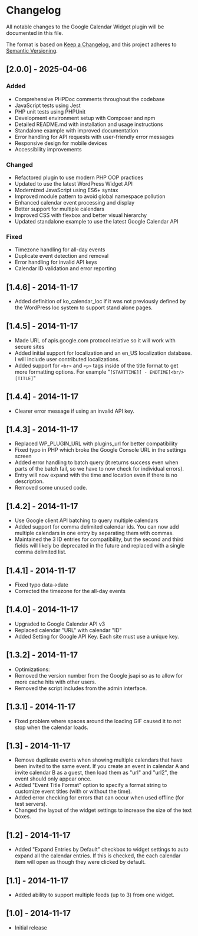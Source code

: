 # Changelog

All notable changes to the Google Calendar Widget plugin will be documented in this file.

The format is based on [Keep a Changelog](https://keepachangelog.com/en/1.0.0/),
and this project adheres to [Semantic Versioning](https://semver.org/spec/v2.0.0.html).

## [2.0.0] - 2025-04-06

### Added
- Comprehensive PHPDoc comments throughout the codebase
- JavaScript tests using Jest
- PHP unit tests using PHPUnit
- Development environment setup with Composer and npm
- Detailed README.md with installation and usage instructions
- Standalone example with improved documentation
- Error handling for API requests with user-friendly error messages
- Responsive design for mobile devices
- Accessibility improvements

### Changed
- Refactored plugin to use modern PHP OOP practices
- Updated to use the latest WordPress Widget API
- Modernized JavaScript using ES6+ syntax
- Improved module pattern to avoid global namespace pollution
- Enhanced calendar event processing and display
- Better support for multiple calendars
- Improved CSS with flexbox and better visual hierarchy
- Updated standalone example to use the latest Google Calendar API

### Fixed
- Timezone handling for all-day events
- Duplicate event detection and removal
- Error handling for invalid API keys
- Calendar ID validation and error reporting

## [1.4.6] - 2014-11-17
- Added definition of ko_calendar_loc if it was not previously defined by the WordPress loc system to support stand alone pages.

## [1.4.5] - 2014-11-17
- Made URL of apis.google.com protocol relative so it will work with secure sites
- Added initial support for localization and an en_US localization database. I will include user contributed localizations.
- Added support for `<br>` and `<p>` tags inside of the title format to get more formatting options. For example "`[STARTTIME][ - ENDTIME]<br/>[TITLE]`"

## [1.4.4] - 2014-11-17
- Clearer error message if using an invalid API key.

## [1.4.3] - 2014-11-17
- Replaced WP_PLUGIN_URL with plugins_url for better compatibility
- Fixed typo in PHP which broke the Google Console URL in the settings screen
- Added error handling to batch query (it returns success even when parts of the batch fail, so we have to now check for individual errors).
- Entry will now expand with the time and location even if there is no description.
- Removed some unused code.

## [1.4.2] - 2014-11-17
- Use Google client API batching to query multiple calendars
- Added support for comma delimited calendar ids. You can now add multiple calendars in one entry by separating them with commas.
- Maintained the 3 ID entries for compatibility, but the second and third fields will likely be deprecated in the future and replaced with a single comma delimited list.

## [1.4.1] - 2014-11-17
- Fixed typo data->date
- Corrected the timezone for the all-day events

## [1.4.0] - 2014-11-17
- Upgraded to Google Calendar API v3
- Replaced calendar "URL" with calendar "ID"
- Added Setting for Google API Key. Each site must use a unique key.

## [1.3.2] - 2014-11-17
- Optimizations:
- Removed the version number from the Google jsapi so as to allow for more cache hits with other users.
- Removed the script includes from the admin interface.

## [1.3.1] - 2014-11-17
- Fixed problem where spaces around the loading GIF caused it to not stop when the calendar loads.

## [1.3] - 2014-11-17
- Remove duplicate events when showing multiple calendars that have been invited to the same event. If you create an event in calendar A and invite calendar B as a guest, then load them as "url" and "url2", the event should only appear once.
- Added "Event Title Format" option to specify a format string to customize event titles (with or without the time).
- Added error checking for errors that can occur when used offline (for test servers).
- Changed the layout of the widget settings to increase the size of the text boxes.

## [1.2] - 2014-11-17
- Added "Expand Entries by Default" checkbox to widget settings to auto expand all the calendar entries. If this is checked, the each calendar item will open as though they were clicked by default.

## [1.1] - 2014-11-17
- Added ability to support multiple feeds (up to 3) from one widget.

## [1.0] - 2014-11-17
- Initial release
